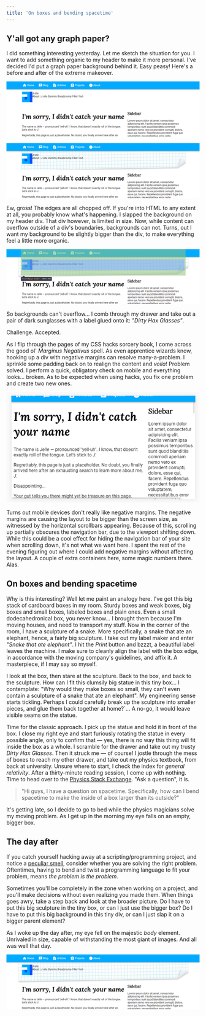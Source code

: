 ```yaml
---
title: 'On boxes and bending spacetime'
---
```


## Y'all got any graph paper?

I did something interesting yesterday. Let me sketch the situation for you. I want to add something organic to my header to make it more personal. I've decided I'd put a graph paper background behind it. Easy peasy! Here's a before and after of the extreme makeover. 

![Site header before adding a background](header_01.png)

![Site header after adding a background](header_02.png)

Ew, gross! The edges are all chopped off. If you're into HTML to any extent at all, you probably know what's happening. I slapped the background on my header div. That div however, is limited in size. Now, while content can overflow outside of a div's boundaries, backgrounds can not. Turns, out I want my background to be slightly bigger than the div, to make everything feel a little more organic. 

![Site header with the div's size highlighted](header_03.png)

So backgrounds can't overflow... I comb through my drawer and take out a pair of dark sunglasses with a label glued onto it: _"Dirty Hax Glasses"_. 

Challenge. Accepted.

As I flip through the pages of my CSS hacks sorcery book, I come across the good ol' _Marginus Negativus_ spell. As even apprentice wizards know, hooking up a div with negative margins can resolve many-a-problem. I sprinkle some padding back on to realign the content and _voila_! Problem solved. I perform a quick, obligatory check on mobile and everything looks... broken. As to be expected when using hacks, you fix one problem and create two new ones. 

![Mobile preview of layout with negative margins](mobile_01.png)

Turns out mobile devices don't really like negative margins. The negative margins are causing the layout to be bigger than the screen size, as witnessed by the horizontal scrollbars appearing. Because of this, scrolling up partially obscures the navigation bar, due to the viewport shifting down. While this could be a cool effect for hiding the navigation bar of your site when scrolling down, it's not what we want here. I spent the rest of the evening figuring out where I could add negative margins without affecting the layout. A couple of extra containers here, some magic numbers there. Alas. 

## On boxes and bending spacetime

Why is this interesting? Well let me paint an analogy here. I've got this big stack of cardboard boxes in my room. Sturdy boxes and weak boxes, big boxes and small boxes, labeled boxes and plain ones. Even a small dodecahedronical box, you never know... I brought them because I'm moving houses, and need to transport my stuff. Now in the corner of the room, I have a sculpture of a snake. More specifically, a snake that ate an elephant, hence, a fairly big sculpture. I take out my label maker and enter _"Snake that ate elephant"_. I hit the _Print_ button and bzzzt, a beautiful label leaves the machine. I make sure to cleanly align the label with the box edge, in accordance with the moving company's guidelines, and affix it. A masterpiece, if I may say so myself. 

I look at the box, then stare at the sculpture. Back to the box, and back to the sculpture. How can I fit this clumsily big statue in this tiny box... I contemplate: "Why would they make boxes so small, they can't even contain a sculpture of a snake that ate an elephant". My engineering sense starts tickling. Perhaps I could carefully break up the sculpture into smaller pieces, and glue them back together at home?`... A no-go, it would leave visible seams on the statue. 

Time for the classic approach. I pick up the statue and hold it in front of the box. I close my right eye and start furiously rotating the statue in every possible angle, only to confirm that — yes, there is no way this thing will fit inside the box as a whole. I scramble for the drawer and take out my trusty _Dirty Hax Glasses_. Then it struck me — of course! I jostle through the mess of boxes to reach my other drawer, and take out my physics textbook, from back at university. Unsure where to start, I check the index for _general relativity_. After a thirty-minute reading session, I come up with nothing. Time to head over to the [Physics Stack Exchange](https://physics.stackexchange.com/). "Ask a question", it is. 

> "Hi guys, I have a question on spacetime. Specifically, how can I bend spacetime to make the inside of a box larger than its outside?"

It's getting late, so I decide to go to bed while the physics magicians solve my moving problem. As I get up in the morning my eye falls on an empty, bigger box. 

## The day after

If you catch yourself hacking away at a scripting/programming project, and notice a [peculiar smell](https://en.wikipedia.org/wiki/Code_smell), consider whether you are solving the right problem. Oftentimes, having to bend and twist a programming language to fit your problem, means _the problem is the problem_. 

Sometimes you'll be completely in the zone when working on a project, and you'll make decisions without even realizing you made them. When things goes awry, take a step back and look at the broader picture. Do I have to put this big sculpture in the tiny box, or can I just use the bigger box? Do I have to put this big background in this tiny div, or can I just slap it on a bigger parent element?

As I woke up the day after, my eye fell on the majestic _body_ element. Unrivaled in size, capable of withstanding the most giant of images. And all was well that day. 

![Site header with background attached to the body element](header_04.png)